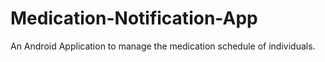# Medication-Notification-App
An Android Application to manage the medication schedule of individuals.
